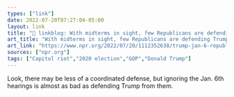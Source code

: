 ```yaml
---
types: ["link"]
date: 2022-07-20T07:27:04-05:00
layout: link
title: "🔗 linkblog: With midterms in sight, few Republicans are defending Trump as they did in 2019 : NPR'"
art_title: "With midterms in sight, few Republicans are defending Trump as they did in 2019 : NPR"
art_link: "https://www.npr.org/2022/07/20/1112352638/trump-jan-6-republican-defending-impeachment"
sources: ["npr.org"]
tags: ["Capitol riot","2020 election","GOP","Donald Trump"]
---
```

Look, there may be less of a coordinated defense, but ignoring the Jan. 6th hearings is almost as bad as defending Trump from them.
 

